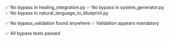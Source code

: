 ✅ No bypass in healing_integration.py
✅ No bypass in system_generator.py
✅ No bypass in natural_language_to_blueprint.py

✅ No bypass_validation found anywhere
✅ Validation appears mandatory

✅ All bypass tests passed
